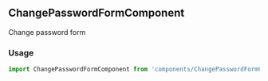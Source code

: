 ## ChangePasswordFormComponent

Change password form

### Usage

```javascript
import ChangePasswordFormComponent from 'components/ChangePasswordFormComponent/ChangePasswordFormComponent.js';
```
